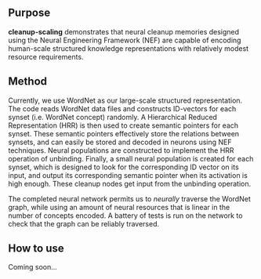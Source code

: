 
Purpose
-------

**cleanup-scaling** demonstrates that neural cleanup memories designed using the 
Neural Engineering Framework (NEF) are capable of encoding human-scale structured 
knowledge representations with relatively modest resource requirements.

Method
------

Currently, we use WordNet as our large-scale structured representation.
The code reads WordNet data files and constructs ID-vectors for each synset
(i.e. WordNet concept) randomly. A Hierarchical Reduced Representation (HRR)
is then used to create semantic pointers for each synset. These semantic pointers
effectively store the relations between synsets, and can easily be stored and
decoded in neurons using NEF techniques. Neural populations are constructed to implement the HRR operation of unbinding. Finally,
a small neural population is created for each synset, which is designed to 
look for the corresponding ID vector on its input, and output its
corresponding semantic pointer when its activation is high enough. These 
cleanup nodes get input from the unbinding operation. 

The completed neural network permits us to *neurally* traverse the WordNet graph,
while using an amount of neural resources that is linear in the number of 
concepts encoded. A battery of tests is run on the network to check that
the graph can be reliably traversed.

How to use
---------
Coming soon...


